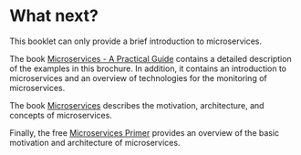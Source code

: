# What next?

This booklet can only provide a brief introduction to
microservices.

The book
[Microservices - A Practical Guide](http://practical-microservices.com/)
contains a detailed description of the examples in this brochure. In
addition, it contains an introduction to microservices and an overview
of technologies for the monitoring of microservices.

The book [Microservices](http://microservices-book.com/) describes
the motivation, architecture, and concepts of microservices.

Finally, the free
[Microservices Primer](http://microservices-book.com/primer.html)
provides an overview of 
the basic motivation and architecture of microservices.

